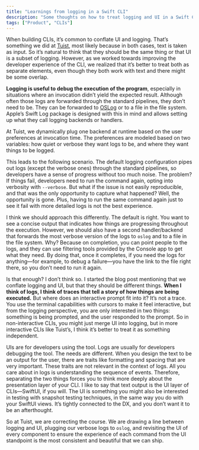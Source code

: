 ```yaml
---
title: "Learnings from logging in a Swift CLI"
description: "Some thoughts on how to treat logging and UI in a Swift CLI."
tags: ["Product", "CLIs"]
---
```


When building CLIs, it’s common to conflate UI and logging. That’s something we did at [Tuist](https://tuist.dev), most likely because in both cases, text is taken as input. So it’s natural to think that they should be the same thing or that UI is a subset of logging. However, as we worked towards improving the developer experience of the CLI, we realized that it’s better to treat both as separate elements, even though they both work with text and there might be some overlap.

**Logging is useful to debug the execution of the program**, especially in situations where an invocation didn’t yield the expected result. Although often those logs are forwarded through the standard pipelines, they don’t need to be. They can be forwarded to [OSLog](https://developer.apple.com/documentation/os/oslog) or to a file in the file system. Apple’s Swift Log package is designed with this in mind and allows setting up what they call logging backends or handlers.

At Tuist, we dynamically plug one backend at runtime based on the user preferences at invocation time. The preferences are modeled based on two variables: how quiet or verbose they want logs to be, and where they want things to be logged.

This leads to the following scenario. The default logging configuration pipes out logs (except the verbose ones) through the standard pipelines, so developers have a sense of progress without too much noise. The problem? If things fail, developers need to run the command again, opting into verbosity with `--verbose`. But what if the issue is not easily reproducible, and that was the only opportunity to capture what happened? Well, the opportunity is gone. Plus, having to run the same command again just to see it fail with more detailed logs is not the best experience.

I think we should approach this differently. The default is right. You want to see a concise output that indicates how things are progressing throughout the execution. However, we should also have a second handler/backend that forwards the most verbose version of the logs to `oslog` and to a file in the file system. Why? Because on completion, you can point people to the logs, and they can use filtering tools provided by the Console app to get what they need. By doing that, once it completes, if you need the logs for anything—for example, to debug a failure—you have the link to the file right there, so you don’t need to run it again.

Is that enough? I don’t think so. I started the blog post mentioning that we conflate logging and UI, but that they should be different things. **When I think of logs, I think of traces that tell a story of how things are being executed.** But where does an interactive prompt fit into it? It’s not a trace. You use the terminal capabilities with cursors to make it feel interactive, but from the logging perspective, you are only interested in two things: something is being prompted, and the user responded to the prompt. So in non-interactive CLIs, you might just merge UI into logging, but in more interactive CLIs like Tuist’s, I think it’s better to treat it as something independent.

UIs are for developers using the tool. Logs are usually for developers debugging the tool. The needs are different. When you design the text to be an output for the user, there are traits like formatting and spacing that are very important. These traits are not relevant in the context of logs. All you care about in logs is understanding the sequence of events. Therefore, separating the two things forces you to think more deeply about the presentation layer of your CLI. I like to say that text output is the UI layer of CLIs—SwiftUI, if you will. The UI is something you might also be interested in testing with snapshot testing techniques, in the same way you do with your SwiftUI views. It’s tightly connected to the DX, and you don’t want it to be an afterthought.

So at Tuist, we are correcting the course. We are drawing a line between logging and UI, plugging our verbose logs to `oslog`, and revisiting the UI of every component to ensure the experience of each command from the UI standpoint is the most consistent and beautiful that we can ship.
